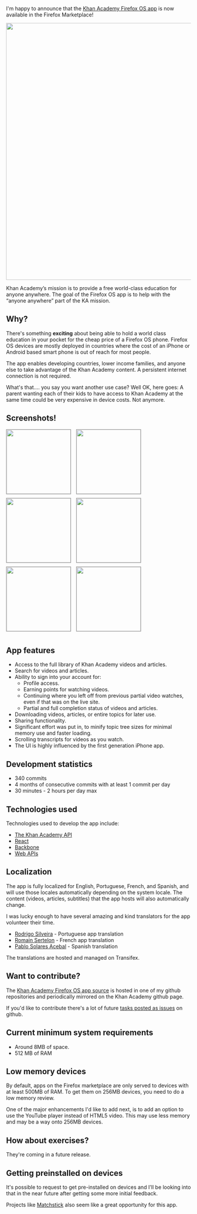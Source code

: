 I'm happy to announce that the [Khan Academy Firefox OS app](https://marketplace.firefox.com/app/khan-academy) is now available in the Firefox Marketplace!

<img src="http://www.brianbondy.com/static/img/blogpost_169/fox.png#2" style="width:700px">

Khan Academy’s mission is to provide a free world-class education for anyone anywhere.
The goal of the Firefox OS app is to help with the “anyone anywhere” part of the KA mission.


## Why?

There's something **exciting** about being able to hold a world class education in your pocket for the cheap price of a Firefox OS phone.  Firefox OS devices are mostly deployed in countries where the cost of an iPhone or Android based smart phone is out of reach for most people.

The app enables developing countries, lower income families, and anyone else to take advantage of the Khan Academy content.
A persistent internet connection is not required.

What's that.... you say you want another use case? Well OK, here goes: A parent wanting each of their kids to have access to Khan Academy at the same time could be very expensive in device costs.  Not anymore.

## Screenshots!

<img src="http://www.brianbondy.com/static/img/blogpost_169/1.png" style="border: 1px solid #999; margin-right: 10px; margin-bottom: 10px; width: 175px">
<img src="http://www.brianbondy.com/static/img/blogpost_169/2.png" style="border: 1px solid #999; margin-right: 10px;margin-bottom: 10px; width: 175px">
<img src="http://www.brianbondy.com/static/img/blogpost_169/4.png" style="border: 1px solid #999; margin-right: 10px;margin-bottom: 10px; width: 175px">
<img src="http://www.brianbondy.com/static/img/blogpost_169/5.png" style="border: 1px solid #999; margin-right: 10px;margin-bottom: 10px; width: 175px">
<img src="http://www.brianbondy.com/static/img/blogpost_169/6.png" style="border: 1px solid #999; margin-right: 10px;margin-bottom: 10px; width: 175px">
<img src="http://www.brianbondy.com/static/img/blogpost_169/3.png" style="border: 1px solid #999; margin-right: 10px;margin-bottom: 10px; height: 175px">

## App features

- Access to the full library of Khan Academy videos and articles.
- Search for videos and articles.
- Ability to sign into your account for:
  - Profile access.
  - Earning points for watching videos.
  - Continuing where you left off from previous partial video watches, even if that was on the live site.
  - Partial and full completion status of videos and articles.
- Downloading videos, articles, or entire topics for later use.
- Sharing functionality.
- Significant effort was put in, to minify topic tree sizes for minimal memory use and faster loading.
- Scrolling transcripts for videos as you watch.
- The UI is highly influenced by the first generation iPhone app.

## Development statistics

- 340 commits
- 4 months of consecutive commits with at least 1 commit per day
- 30 minutes - 2 hours per day max

## Technologies used

Technologies used to develop the app include:

- [The Khan Academy API](http://api-explorer.khanacademy.org/)
- [React](http://facebook.github.io/react/)
- [Backbone](http://backbonejs.org/)
- [Web APIs](https://wiki.mozilla.org/WebAPI)


## Localization

The app is fully localized for English, Portuguese, French, and Spanish, and will use those locales automatically depending on the system locale.
The content (videos, articles, subtitles) that the app hosts will also automatically change.

I was lucky enough to have several amazing and kind translators for the app volunteer their time.

- [Rodrigo Silveira](http://blog.rodms.com) - Portuguese app translation
- [Romain Sertelon](https://www.bluepyth.fr/) - French app translation
- [Pablo Solares Acebal]( http://pablo.edicionescamelot.com) - Spanish translation


The translations are hosted and managed on Transifex.

## Want to contribute?

The [Khan Academy Firefox OS app source](https://github.com/bbondy/khan-academy-fxos) is hosted in one of my github repositories and periodically mirrored on the Khan Academy github page.

If you'd like to contribute there's a lot of future [tasks posted as issues](https://github.com/bbondy/khan-academy-fxos/issues) on github.


## Current minimum system requirements

- Around 8MB of space.
- 512 MB of RAM

## Low memory devices

By default, apps on the Firefox marketplace are only served to devices with at least 500MB of RAM.  To get them on 256MB devices, you need to do a low memory review.

One of the major enhancements I'd like to add next, is to add an option to use the YouTube player instead of HTML5 video.
This may use less memory and may be a way onto 256MB devices.

## How about exercises?

They're coming in a future release.

## Getting preinstalled on devices

It's possible to request to get pre-installed on devices and I'll be looking into that in the near future after getting some more initial feedback.

Projects like [Matchstick](https://www.kickstarter.com/projects/matchstick/matchstick-the-streaming-stick-built-on-firefox-os) also seem like a great opportunity for this app.
